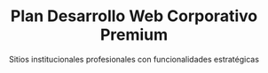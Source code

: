 ---
title: "Plan Desarrollo Web Corporativo Premium"
subtitle: "Sitios institucionales profesionales con funcionalidades estratégicas"
description: "Desarrollo web personalizado para empresas con enfoque en identidad corporativa y captación de oportunidades."
price: 265000
slug: "plan-desarrollo-web-personalizado"

secciones: 12
certificadoSSL: true
correoCorporativo: 5

extras:
  - "12 secciones personalizables (equipo, servicios, portfolio, contacto)"
  - "Formularios de contacto profesionales con notificación instantánea"
  - "Blog corporativo con estructura SEO básica"
  - "Integración de WhatsApp Business para comunicación directa"
  - "Diseño responsive optimizado para móviles y tablets"
  - "Botones de redes sociales y enlace a LinkedIn"
  - "Dominio .com.ar incluido por 1 año"
  - "Soporte técnico post-entrega"

tecnologias:
  - "HTML5/CSS3 (estructura semántica)"
  - "JavaScript (interacciones básicas)"
  - "ReactJS (Modularización y control de estados)"
  - "Astro (rendimiento optimizado)"
  - "TailwindCSS (diseño adaptable)"
  - "GitHub Pages (opción hosting gratuito)"

tiempoEntrega: "Eso dependera del tipo de proyecto"
publico: "Pymes, profesionales independientes, consultorías y empresas locales"
documentacion: true

formasPago:
  - "Todos los medios de pago"
  - "Transferencia bancaria"
  - "Efectivo"
  - "MercadoPago"
  - "Hasta 2 cuotas sin interés"

integraciones:
  - "WhatsApp Business (botón flotante)"
  - "Google Maps (ubicación de oficinas)"
  - "Calendly (agendamiento simple)"
  - "Google Analytics (métricas básicas)"
  - "Botones para compartir en redes sociales"

idioma: "Español"
factura: true
disponible: true
cta: "https://api.whatsapp.com/send/?phone=541124025510&text=Hola%2C+necesito+un+desarrollo+web+corporativo+profesional&type=phone_number&app_absent=0"
imagen: "/images/planes/plan-desarrollo-personalizado.png"
seoTitle: "Desarrollo Web Corporativo | Sitios Profesionales para Empresas - Pixelar Studio"
seoDescription: "Sitios web institucionales con diseño personalizado, secciones estratégicas y herramientas básicas de contacto para empresas y profesionales."
---
